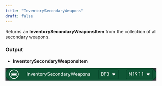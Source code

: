 ```yaml
---
title: "InventorySecondaryWeapons"
draft: false
---
```

Returns an **InventorySecondaryWeaponsItem** from the collection of all secondary weapons.
### Output
-   **InventorySecondaryWeaponsItem**

![InventorySecondaryWeapons](https://raw.githubusercontent.com/battlefield-portal-community/Image-CDN/main/portal_blocks/InventorySecondaryWeapons.png)